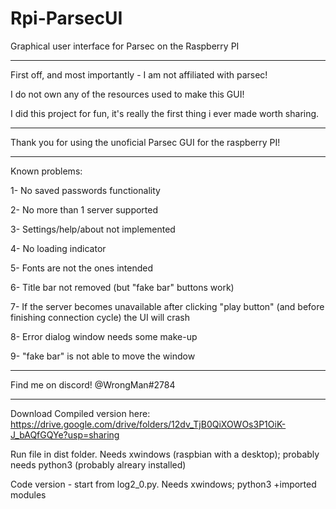 # Rpi-ParsecUI
Graphical user interface for Parsec on the Raspberry PI

-----------------------


First off, and most importantly - I am not affiliated with parsec!

I do not own any of the resources used to make this GUI!

I did this project for fun, it's really the first thing i ever made worth sharing.

----------------------

Thank you for using the unoficial Parsec GUI for the raspberry PI!

----------------------

Known problems:

1- No saved passwords functionality

2- No more than 1 server supported

3- Settings/help/about not implemented

4- No loading indicator

5- Fonts are not the ones intended

6- Title bar not removed (but "fake bar" buttons work)

7- If the server becomes unavailable after clicking "play button" (and before finishing connection cycle) the UI will crash

8- Error dialog window needs some make-up

9- "fake bar" is not able to move the window

----------------------------------------------

Find me on discord! @WrongMan#2784

----------------------------------------------

Download Compiled version here: https://drive.google.com/drive/folders/12dv_TjB0QiXOWOs3P1OiK-J_bAQfGQYe?usp=sharing

Run file in dist folder. Needs xwindows (raspbian with a desktop); probably needs python3 (probably alreary installed)


Code version - start from log2_0.py. Needs xwindows; python3 +imported modules
